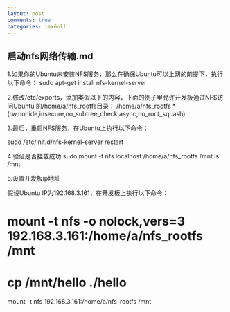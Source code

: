```yaml
---
layout: post
comments: true
categories: imx6ull
---
```

## 启动nfs网络传输.md


1.如果你的Ubuntu未安装NFS服务，那么在确保Ubuntu可以上网的前提下，执行以下命令： 
sudo apt-get install nfs-kernel-server 
 
 
2.修改/etc/exports，添加类似以下的内容，下面的例子里允许开发板通过NFS访问Ubuntu
的/home/a/nfs_rootfs目录： 
/home/a/nfs_rootfs   *(rw,nohide,insecure,no_subtree_check,async,no_root_squash) 


3.最后，重启NFS服务，在Ubuntu上执行以下命令： 
 
sudo /etc/init.d/nfs-kernel-server restart


4.验证是否挂载成功
sudo mount -t nfs localhost:/home/a/nfs_rootfs /mnt
ls  /mnt 
 
 
5.设置开发板ip地址

假设Ubuntu IP为192.168.3.161，在开发板上执行以下命令： 
# mount -t nfs -o nolock,vers=3 192.168.3.161:/home/a/nfs_rootfs /mnt 
# cp  /mnt/hello  ./hello 
mount -t nfs 192.168.3.161:/home/a/nfs_rootfs /mnt 
